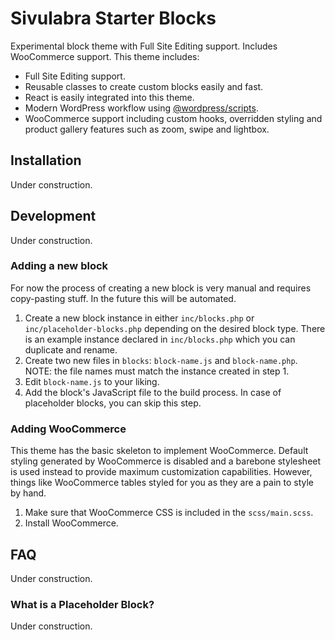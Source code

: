 # Sivulabra Starter Blocks
Experimental block theme with Full Site Editing support. Includes WooCommerce support. This theme includes:
* Full Site Editing support.
* Reusable classes to create custom blocks easily and fast.
* React is easily integrated into this theme.
* Modern WordPress workflow using [@wordpress/scripts](https://www.npmjs.com/package/@wordpress/scripts).
* WooCommerce support including custom hooks, overridden styling and product gallery features such as zoom, swipe and lightbox.

## Installation
Under construction.

## Development
Under construction.

### Adding a new block
For now the process of creating a new block is very manual and requires copy-pasting stuff. In the future this will be automated.
1. Create a new block instance in either `inc/blocks.php` or `inc/placeholder-blocks.php` depending on the desired block type. There is an example instance declared in `inc/blocks.php` which you can duplicate and rename.
2. Create two new files in `blocks`: `block-name.js` and `block-name.php`. NOTE: the file names must match the instance created in step 1.
3. Edit `block-name.js` to your liking.
4. Add the block's JavaScript file to the build process. In case of placeholder blocks, you can skip this step.

### Adding WooCommerce
This theme has the basic skeleton to implement WooCommerce. Default styling generated by WooCommerce is disabled and a barebone stylesheet is used instead to provide maximum customization capabilities. However, things like WooCommerce tables styled for you as they are a pain to style by hand.
1. Make sure that WooCommerce CSS is included in the `scss/main.scss`.
2. Install WooCommerce.

## FAQ
Under construction.

### What is a Placeholder Block?
Under construction.